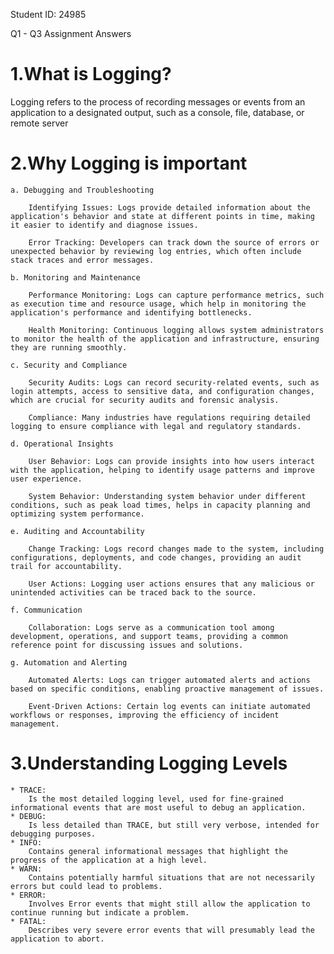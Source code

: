 Student ID: 24985

Q1 - Q3 Assignment Answers


# 1.What is Logging?

Logging refers to the process of recording messages or events from an application to a designated output, such as a console, file, database, or remote server

# 2.Why Logging is important

    a. Debugging and Troubleshooting

        Identifying Issues: Logs provide detailed information about the application's behavior and state at different points in time, making it easier to identify and diagnose issues.

        Error Tracking: Developers can track down the source of errors or unexpected behavior by reviewing log entries, which often include stack traces and error messages.

    b. Monitoring and Maintenance

        Performance Monitoring: Logs can capture performance metrics, such as execution time and resource usage, which help in monitoring the application's performance and identifying bottlenecks.

        Health Monitoring: Continuous logging allows system administrators to monitor the health of the application and infrastructure, ensuring they are running smoothly.

    c. Security and Compliance

        Security Audits: Logs can record security-related events, such as login attempts, access to sensitive data, and configuration changes, which are crucial for security audits and forensic analysis.

        Compliance: Many industries have regulations requiring detailed logging to ensure compliance with legal and regulatory standards.

    d. Operational Insights

        User Behavior: Logs can provide insights into how users interact with the application, helping to identify usage patterns and improve user experience.

        System Behavior: Understanding system behavior under different conditions, such as peak load times, helps in capacity planning and optimizing system performance.

    e. Auditing and Accountability

        Change Tracking: Logs record changes made to the system, including configurations, deployments, and code changes, providing an audit trail for accountability.

        User Actions: Logging user actions ensures that any malicious or unintended activities can be traced back to the source.

    f. Communication

        Collaboration: Logs serve as a communication tool among development, operations, and support teams, providing a common reference point for discussing issues and solutions.

    g. Automation and Alerting

        Automated Alerts: Logs can trigger automated alerts and actions based on specific conditions, enabling proactive management of issues.

        Event-Driven Actions: Certain log events can initiate automated workflows or responses, improving the efficiency of incident management.

# 3.Understanding Logging Levels
    * TRACE:
        Is the most detailed logging level, used for fine-grained informational events that are most useful to debug an application.
    * DEBUG:
        Is less detailed than TRACE, but still very verbose, intended for debugging purposes.
    * INFO:
        Contains general informational messages that highlight the progress of the application at a high level.
    * WARN:
        Contains potentially harmful situations that are not necessarily errors but could lead to problems.
    * ERROR:
        Involves Error events that might still allow the application to continue running but indicate a problem.
    * FATAL:
        Describes very severe error events that will presumably lead the application to abort.
